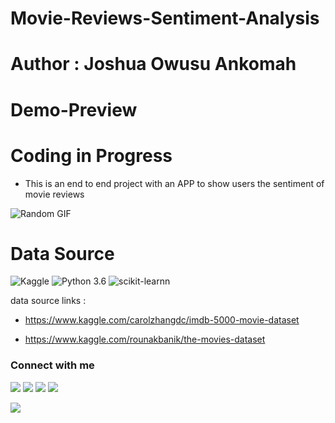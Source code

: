 # Movie-Reviews-Sentiment-Analysis

# Author : Joshua Owusu Ankomah

# Demo-Preview
<!-- Add a demo for your project -->

# Coding in Progress

+ This is an end to end project with an APP to show users the sentiment of movie reviews


![Random GIF](https://media.giphy.com/media/ZVik7pBtu9dNS/giphy.gif)


# Data Source

![Kaggle](https://img.shields.io/badge/Dataset-Kaggle-blue.svg) ![Python 3.6](https://img.shields.io/badge/Python-3.6-brightgreen.svg) ![scikit-learnn](https://img.shields.io/badge/Library-Scikit_Learn-orange.svg)


data source links : 
+ https://www.kaggle.com/carolzhangdc/imdb-5000-movie-dataset

+ https://www.kaggle.com/rounakbanik/the-movies-dataset   




### Connect with me
[<img target="_blank" src="https://img.icons8.com/bubbles/100/000000/linkedin.png">](https://www.linkedin.com/in/joshua-owusu-ankomah-2b5a9898/)  [<img target="_blank" src="https://img.icons8.com/bubbles/100/000000/github.png">](https://github.com/code-JOA)  [<img target="_blank" src="https://img.icons8.com/bubbles/100/000000/facebook.png">]() [<img target="_blank" src="https://img.icons8.com/bubbles/100/000000/instagram-new.png">](https://www.instagram.com/jay_rockerfella/)

[<img target="_blank" src="https://img.icons8.com/bubbles/100/000000/twitter.png">](https://www.twitter.com/rowhitswami/)

